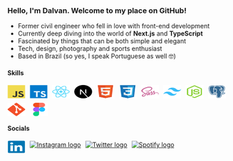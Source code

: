 ### Hello, I'm Dalvan. Welcome to my place on GitHub!

- Former civil engineer who fell in love with front-end development
- Currently deep diving into the world of **Next.js** and **TypeScript**
- Fascinated by things that can be both simple and elegant
- Tech, design, photography and sports enthusiast
- Based in Brazil (so yes, I speak Portuguese as well 🤓)

#### Skills

<div style="display: flex; flex-wrap: wrap; gap: 10px">
  <a href="https://developer.mozilla.org/en-US/docs/Web/JavaScript" target="_blank"><img align="center" alt="JavaScript logo" height="30" width="40" src="https://github.com/devicons/devicon/blob/master/icons/javascript/javascript-original.svg"></a>
  <a href="https://www.typescriptlang.org/" target="_blank"><img align="center" alt="TypeScript logo" height="30" width="40" src="https://github.com/devicons/devicon/blob/master/icons/typescript/typescript-original.svg"></a>
  <a href="https://react.dev/" target="_blank"><img align="center" alt="React logo" height="30" width="40" src="https://github.com/devicons/devicon/blob/master/icons/react/react-original.svg"></a>
  <a href="https://nextjs.org/" target="_blank"><img align="center" alt="Next.js logo" height="30" width="40" src="https://github.com/devicons/devicon/blob/master/icons/nextjs/nextjs-original.svg"></a>
  <a href="https://developer.mozilla.org/en-US/docs/Web/HTML" target="_blank"><img align="center" alt="HTML5 logo" height="30" width="40" src="https://github.com/devicons/devicon/blob/master/icons/html5/html5-original.svg"></a>
  <a href="https://developer.mozilla.org/en-US/docs/Web/CSS" target="_blank"><img align="center" alt="CSS3 logo" height="30" width="40" src="https://github.com/devicons/devicon/blob/master/icons/css3/css3-original.svg"></a>
  <a href="https://sass-lang.com/" target="_blank"><img align="center" alt="Sass logo" height="30" width="40" src="https://github.com/devicons/devicon/blob/master/icons/sass/sass-original.svg"></a>
  <a href="https://tailwindcss.com/" target="_blank"><img align="center" alt="Tailwind CSS logo" height="30" width="40" src="https://github.com/devicons/devicon/blob/master/icons/tailwindcss/tailwindcss-plain.svg"></a>
  <a href="https://nodejs.org/en" target="_blank"><img align="center" alt="Node.js logo" height="30" width="40" src="https://github.com/devicons/devicon/blob/master/icons/nodejs/nodejs-original.svg"></a>
  <a href="https://www.postgresql.org/" target="_blank"><img align="center" alt="PostgreSQL logo" height="30" width="40" src="https://github.com/devicons/devicon/blob/master/icons/postgresql/postgresql-plain.svg"></a>
  <a href="https://git-scm.com/" target="_blank"><img align="center" alt="Git logo" height="30" width="40" src="https://github.com/devicons/devicon/blob/master/icons/git/git-original.svg"></a>
  <a href="https://www.figma.com/" target="_blank"><img align="center" alt="Figma logo" height="30" width="40" src="https://github.com/devicons/devicon/blob/master/icons/figma/figma-original.svg"></a>
</div>

#### Socials

<div style="display: flex; flex-wrap: wrap; gap: 10px">
  <a href="https://www.linkedin.com/in/dalvancarvalho/" target="_blank"><img align="center" alt="LinkedIn logo" height="29" width="40" src="https://github.com/devicons/devicon/blob/master/icons/linkedin/linkedin-original.svg"></a>
  <a href="https://www.instagram.com/dalvanc_/" target="_blank"><img align="center" alt="Instagram logo" height="28" width="40" src="https://cdn.worldvectorlogo.com/logos/instagram-2016-5.svg"></a>
  <a href="https://twitter.com/theRealZackyV" target="_blank"><img align="center" alt="Twitter logo" height="24" width="40" src="https://bayrivercolleges.ca/files/logo-x-twitter.svg"></a>
  <a href="https://open.spotify.com/user/dalvancarvalho" target="_blank"><img align="center" alt="Spotify logo" height="29" width="40" src="https://cdn.worldvectorlogo.com/logos/spotify-2.svg"></a>
</div>
